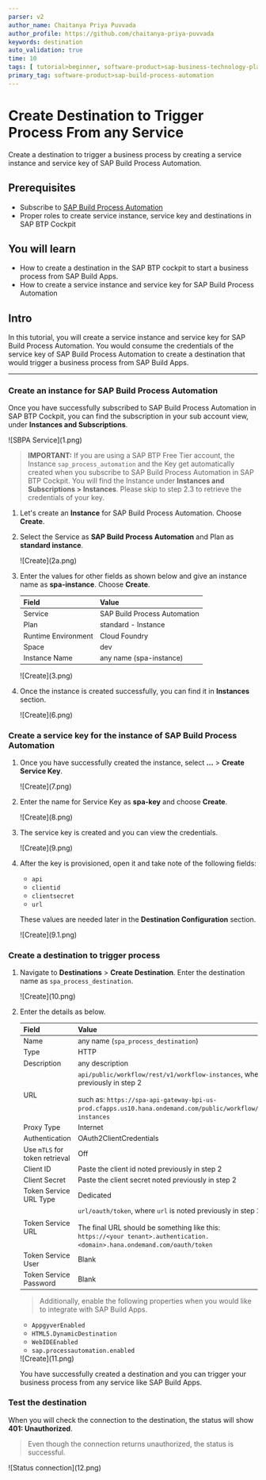 ```yaml
---
parser: v2
author_name: Chaitanya Priya Puvvada
author_profile: https://github.com/chaitanya-priya-puvvada
keywords: destination
auto_validation: true
time: 10
tags: [ tutorial>beginner, software-product>sap-business-technology-platform, tutorial>free-tier]
primary_tag: software-product>sap-build-process-automation
---
```


# Create Destination to Trigger Process From any Service
<!-- description --> Create a destination to trigger a business process by creating a service instance and service key of SAP Build Process Automation.

## Prerequisites
- Subscribe to [SAP Build Process Automation](spa-subscribe-booster)
- Proper roles to create service instance, service key and destinations in SAP BTP Cockpit

## You will learn
- How to create a destination in the SAP BTP cockpit to start a business process from SAP Build Apps.
- How to create a service instance and service key for SAP Build Process Automation

## Intro
In this tutorial, you will create a service instance and service key for SAP Build Process Automation. You would consume the credentials of the service key of SAP Build Process Automation to create a destination that would trigger a business process from SAP Build Apps.

---

### Create an instance for SAP Build Process Automation

Once you have successfully subscribed to SAP Build Process Automation in SAP BTP Cockpit, you can find the subscription in your sub account view, under **Instances and Subscriptions**.

<!-- border --> ![SBPA Service](1.png)

> **IMPORTANT:** If you are using a SAP BTP Free Tier account, the Instance `sap_process_automation` and the Key get automatically created when you subscribe to SAP Build Process Automation in SAP BTP Cockpit. You will find the Instance under **Instances and Subscriptions > Instances**. Please skip to step 2.3 to retrieve the credentials of your key. 

1. Let's create an **Instance** for SAP Build Process Automation. Choose **Create**.

2. Select the Service as **SAP Build Process Automation** and Plan as **standard instance**. 

    <!-- border --> ![Create](2a.png)

3. Enter the values for other fields as shown below and give an instance name as **spa-instance**. Choose **Create**.

    | Field|Value
    | --- | :---
    | Service | SAP Build Process Automation
    | Plan | standard - Instance
    | Runtime Environment | Cloud Foundry
    | Space | dev
    | Instance Name | any name   (spa-instance)

    <!-- border --> ![Create](3.png)
    
4. Once the instance is created successfully, you can find it in **Instances** section.

    <!-- border --> ![Create](6.png)  


### Create a service key for the instance of SAP Build Process Automation  

1. Once you have successfully created the instance, select **...** > **Create Service Key**.

    <!-- border --> ![Create](7.png)  

2. Enter the name for Service Key as **spa-key** and choose **Create**.

    <!-- border --> ![Create](8.png)  

3. The service key is created and you can view the credentials.

    <!-- border --> ![Create](9.png)  

4. After the key is provisioned, open it and take note of the following fields:

    - `api`
    - `clientid`
    - `clientsecret`
    - `url`

    These values are needed later in the **Destination Configuration** section.

    <!-- border --> ![Create](9.1.png)  

### Create a destination to trigger process

1. Navigate to **Destinations** > **Create Destination**. Enter the destination name as `spa_process_destination`.

    <!-- border --> ![Create](10.png)

2. Enter the details as below.

    | Field|Value
    | --- | :---
    | Name | any name (`spa_process_destination`)
    | Type | HTTP
    | Description | any description
    | URL | `api/public/workflow/rest/v1/workflow-instances`, where `api` is noted previously in step 2<div>&nbsp;</div> such as: `https://spa-api-gateway-bpi-us-prod.cfapps.us10.hana.ondemand.com/public/workflow/rest/v1/workflow-instances`
    | Proxy Type | Internet
    | Authentication |  OAuth2ClientCredentials
    | Use `mTLS` for token retrieval |  Off
    | Client ID | Paste the client id noted previously in step 2
    | Client Secret | Paste the client secret noted previously in step 2
    | Token Service URL Type | Dedicated
    | Token Service URL|  `url/oauth/token`, where `url` is noted previously in step 2<div>&nbsp;</div>The final URL should be something like this: <div></div>`https://<your tenant>.authentication.<domain>.hana.ondemand.com/oauth/token`
    | Token Service User| Blank
    | Token Service Password| Blank

    > Additionally, enable the following properties when you would like to integrate with SAP Build Apps.

    - `AppgyverEnabled`
    - `HTML5.DynamicDestination`
    - `WebIDEEnabled`  
    - `sap.processautomation.enabled`

    <!-- border --> ![Create](11.png)    

    You have successfully created a destination and you can trigger your business process from any service like SAP Build Apps.

### Test the destination

When you will check the connection to the destination, the status will show **401: Unauthorized**. 

> Even though the connection returns unauthorized, the status is successful.

<!-- border --> ![Status connection](12.png) 
